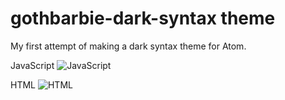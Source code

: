 # gothbarbie-dark-syntax theme

My first attempt of making a dark syntax theme for Atom.

JavaScript
![JavaScript](https://cloud.githubusercontent.com/assets/4538260/10865677/155487f2-8014-11e5-92b6-3bb8cb9e2201.jpg)

HTML
![HTML](https://cloud.githubusercontent.com/assets/4538260/10865678/156d9daa-8014-11e5-91a3-219dc5b2f43b.jpg)
